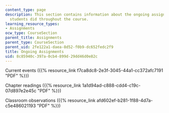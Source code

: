 ```yaml
---
content_type: page
description: This section contains information about the ongoing assignments that
  students did throughout the course.
learning_resource_types:
- Assignments
ocw_type: CourseSection
parent_title: Assignments
parent_type: CourseSection
parent_uid: 2fe122a1-daea-8d52-f0b9-dc652fedc2f9
title: Ongoing Assignments
uid: 8c85940c-397a-0cb4-899d-29dd46d0e82c
---
```


Current events ({{% resource_link f7ca8dc8-2e3f-3045-44a1-cc372afc7191 "PDF" %}})

Chapter readings ({{% resource_link 1a1d94ad-c888-cdd4-c19c-07d897e2e45c "PDF" %}})

Classroom observations ({{% resource_link afd602ef-b281-1f88-4d7a-c5e486021193 "PDF" %}})